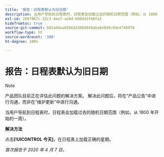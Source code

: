 ```yaml
---
title: '报告：日程表默认为旧日期'
description: 当用户导航到日程表时，日程表会加载过去的随机日期范围（例如，从 1800 年开始的一周）。
exl-id: 2897967c-32c3-4ee7-ae9d-608d45f40fa3
hidefromtoc: true
source-git-commit: b02ad4aa856642d9b9849a6a8e0d9c94e4748970
workflow-type: ht
source-wordcount: '100'
ht-degree: 100%

---
```


# 报告：日程表默认为旧日期

>[!NOTE]
>
>产品团队目前正在评估此问题的解决方案。 解决此问题后，将在“产品公告”中进行沟通，而非在“维护更新”中进行沟通。

当用户导航到日程表时，日程表会加载过去的随机日期范围（例如，从 1800 年开始的一周）。

**解决方法**

点击&#x200B;**[!UICONTROL 今天]**，在日程表上加载正确的星期。


_首次报告于 2020 年 4 月 7 日。_
